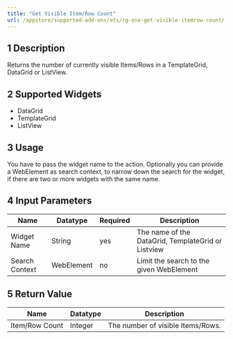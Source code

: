 ```yaml
---
title: "Get Visible Item/Row Count"
url: /appstore/supported-add-ons/ats/rg-one-get-visible-itemrow-count/
---
```


## 1 Description

Returns the number of currently visible Items/Rows in a TemplateGrid, DataGrid or ListView.

## 2 Supported Widgets

* DataGrid
* TemplateGrid
* ListView

## 3 Usage

You have to pass the widget name to the action.
Optionally you can provide a WebElement as search context, to narrow down the search for the widget, if there are two or more widgets with the same name.    

## 4 Input Parameters

Name | Datatype | Required| Description
--- | --- | --- | ---
Widget Name | String | yes | The name of the DataGrid, TemplateGrid or Listview
Search Context | WebElement | no |Limit the search to the given WebElement

## 5 Return Value

Name | Datatype | Description
--- | --- | ---
Item/Row Count | Integer | The number of visible Items/Rows.
